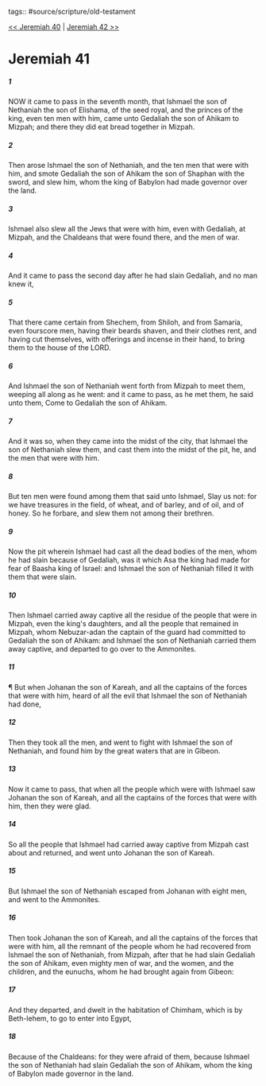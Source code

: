 tags:: #source/scripture/old-testament

[<< Jeremiah 40](old-testament/24_Jeremiah/Jeremiah_40.md) | [Jeremiah 42 >>](old-testament/24_Jeremiah/Jeremiah_42.md)

# Jeremiah 41

##### 1

NOW it came to pass in the seventh month, that Ishmael the son of Nethaniah the son of Elishama, of the seed royal, and the princes of the king, even ten men with him, came unto Gedaliah the son of Ahikam to Mizpah; and there they did eat bread together in Mizpah.

##### 2

Then arose Ishmael the son of Nethaniah, and the ten men that were with him, and smote Gedaliah the son of Ahikam the son of Shaphan with the sword, and slew him, whom the king of Babylon had made governor over the land.

##### 3

Ishmael also slew all the Jews that were with him, even with Gedaliah, at Mizpah, and the Chaldeans that were found there, and the men of war.

##### 4

And it came to pass the second day after he had slain Gedaliah, and no man knew it,

##### 5

That there came certain from Shechem, from Shiloh, and from Samaria, even fourscore men, having their beards shaven, and their clothes rent, and having cut themselves, with offerings and incense in their hand, to bring them to the house of the LORD.

##### 6

And Ishmael the son of Nethaniah went forth from Mizpah to meet them, weeping all along as he went: and it came to pass, as he met them, he said unto them, Come to Gedaliah the son of Ahikam.

##### 7

And it was so, when they came into the midst of the city, that Ishmael the son of Nethaniah slew them, and cast them into the midst of the pit, he, and the men that were with him.

##### 8

But ten men were found among them that said unto Ishmael, Slay us not: for we have treasures in the field, of wheat, and of barley, and of oil, and of honey. So he forbare, and slew them not among their brethren.

##### 9

Now the pit wherein Ishmael had cast all the dead bodies of the men, whom he had slain because of Gedaliah, was it which Asa the king had made for fear of Baasha king of Israel: and Ishmael the son of Nethaniah filled it with them that were slain.

##### 10

Then Ishmael carried away captive all the residue of the people that were in Mizpah, even the king's daughters, and all the people that remained in Mizpah, whom Nebuzar-adan the captain of the guard had committed to Gedaliah the son of Ahikam: and Ishmael the son of Nethaniah carried them away captive, and departed to go over to the Ammonites.

##### 11

¶ But when Johanan the son of Kareah, and all the captains of the forces that were with him, heard of all the evil that Ishmael the son of Nethaniah had done,

##### 12

Then they took all the men, and went to fight with Ishmael the son of Nethaniah, and found him by the great waters that are in Gibeon.

##### 13

Now it came to pass, that when all the people which were with Ishmael saw Johanan the son of Kareah, and all the captains of the forces that were with him, then they were glad.

##### 14

So all the people that Ishmael had carried away captive from Mizpah cast about and returned, and went unto Johanan the son of Kareah.

##### 15

But Ishmael the son of Nethaniah escaped from Johanan with eight men, and went to the Ammonites.

##### 16

Then took Johanan the son of Kareah, and all the captains of the forces that were with him, all the remnant of the people whom he had recovered from Ishmael the son of Nethaniah, from Mizpah, after that he had slain Gedaliah the son of Ahikam, even mighty men of war, and the women, and the children, and the eunuchs, whom he had brought again from Gibeon:

##### 17

And they departed, and dwelt in the habitation of Chimham, which is by Beth-lehem, to go to enter into Egypt,

##### 18

Because of the Chaldeans: for they were afraid of them, because Ishmael the son of Nethaniah had slain Gedaliah the son of Ahikam, whom the king of Babylon made governor in the land.
